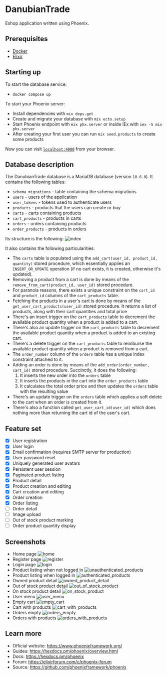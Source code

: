 # DanubianTrade
Eshop application written using Phoenix.

## Prerequisites
* [Docker](https://www.docker.com/)
* [Elixir](https://elixir-lang.org/)

## Starting up
To start the database service:
  * `docker compose up`

To start your Phoenix server:
  * Install dependencies with `mix deps.get`
  * Create and migrate your database with `mix ecto.setup`
  * Start Phoenix endpoint with `mix phx.server` or inside IEx with `iex -S mix phx.server`
  * After creating your first user you can run `mix seed.products` to create some products

Now you can visit [`localhost:4000`](http://localhost:4000) from your browser.

## Database description
The DanubianTrade database is a MariaDB database (version `10.6.0`). It contains the following tables:
* `schema_migrations` - table containing the schema migrations
* `users` - users of the application
* `user_tokens` - tokens used to authenticate users
* `products` - products that the users can create or buy 
* `carts` - carts containing products
* `cart_products` - products in carts
* `orders` - orders containing products
* `order_products` - products in orders

Its structure is the following:
![index](doc_assets/db_schema.png)

It also contains the following particularities:
* The `carts` table is populated using the `add_cart(user_id, product_id, quantity)` stored procedure, which essentially applies an `INSERT_OR_UPDATE` operation (if no cart exists, it is created, otherwise it's updated).
* Removing a product from a cart is done by means of the `remove_from_cart(product_id, user_id)` stored procedure.
* For paranoia reasons, there exists a unique constraint on the `cart_id` and `product_id` columns of the `cart_products` table.
* Fetching the products in a user's cart is done by means of the `get_user_cart_products(user_id)` stored procedure. It returns a list of products, along with their cart quantities and total price
* There's an insert trigger on the `cart_products` table to decrement the available product quantity when a product is added to a cart.
* There's also an update trigger on the `cart_products` table to decrement the available product quantity when a product is added to an existing cart.
* There's a delete trigger on the `cart_products` table to reimburse the available product quantity when a product is removed from a cart.
* The `order_number` column of the `orders` table has a unique index constraint attached to it.
* Adding an order is done by means of the `add_order(order_number, cart_id)` stored procedure. Succinctly, it does the following:
  1. It inserts the new order into the `orders` table
  2. It inserts the products in the cart into the `order_products` table
  3. It calculates the total order price and then updates the `orders` table with the resulting value
* There's an update trigger on the `orders` table which applies a soft delete to the cart when an order is created from it.
* There's also a function called `get_user_cart_id(user_id)` which does nothing more than returning the cart id of the user's cart.

## Feature set
- [x] User registration
- [x] User login
- [x] Email confirmation (requires SMTP server for production)
- [x] User password reset
- [x] Uniquely generated user avatars
- [x] Persistent user session
- [x] Paginated product listing
- [x] Product detail
- [x] Product creation and editing
- [x] Cart creation and editing
- [x] Order creation
- [x] Order listing
- [ ] Order detail
- [ ] Image upload
- [ ] Out of stock product marking
- [ ] Order product quantity display

## Screenshots
* Home page
    ![home](doc_assets/home_page.jpeg)
* Register page
    ![register](doc_assets/registration.jpeg)
* Login page
    ![login](doc_assets/login.jpeg)
* Product listing when not logged in
    ![unauthenticated_products](doc_assets/unauthenticated_product_listing.jpeg)
* Product listing when logged in
    ![authenticated_products](doc_assets/authenticated_product_listing.jpeg)
* Owned product detail
    ![owned_product_detail](doc_assets/own_product_details.jpeg)
* Out of stock product detail
    ![out_of_stock_product](doc_assets/out_of_stock_product.jpeg)
* On stock product detail
    ![on_stock_product](doc_assets/on_stock_product.jpeg)
* User menu
    ![user_menu](doc_assets/user_menu.jpeg)
* Empty cart
    ![empty_cart](doc_assets/cart_empty.jpeg)
* Cart with products
    ![cart_with_products](doc_assets/cart_filled.jpeg)
* Orders empty
    ![orders_empty](doc_assets/orders_empty.png)
* Orders with products
    ![orders_with_products](doc_assets/orders_filled.jpeg)


## Learn more

  * Official website: https://www.phoenixframework.org/
  * Guides: https://hexdocs.pm/phoenix/overview.html
  * Docs: https://hexdocs.pm/phoenix
  * Forum: https://elixirforum.com/c/phoenix-forum
  * Source: https://github.com/phoenixframework/phoenix
